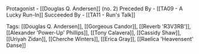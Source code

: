 Protagonist - [[Douglas Q. Andersen]] (no. 2)
Preceded By - [[TA09 - A Lucky Run-In]]
Succeeded By - [[TA11 - Run's Talk]]

Tags: [[Douglas Q. Andersen]], [[Gorgeous Candor]], [[Reverb 'R3V3RB']], [[Alexander 'Power-Up' Phillips]], [[Tony Calavera]], [[Cassidy Shaw]], [[Uriyah Zidan]], [[Cherche Winters]], [[Erica Gray]], [[Raelica 'Heavensent' Danse]]